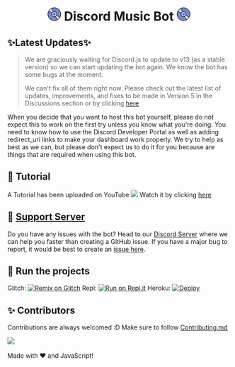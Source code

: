 <h1 align="center"><img src="./assets/logo.gif" width="30px"> Discord Music Bot <img src="./assets/logo.gif" width="30px"></h1>

## ✨Latest Updates✨

> We are graciously waiting for Discord.js to update to v13 (as a stable version) so we can start updating the bot again. We know the bot has some bugs at the moment. 
>
> We can't fix all of them right now. Please check out the latest list of updates, improvements, and fixes to be made in Version 5 in the Discussions section or by clicking [here](https://github.com/xdhyper/highend-musicbot-byhyper/discussions/4)

When you decide that you want to host this bot yourself, please do not expect this to work on the first try unless you know what you're doing. You need to know how to use the Discord Developer Portal as well as adding redirect_uri links to make your dashboard work properly. We try to help as best as we can, but please don't expect us to do it for you because are things that are required when using this bot.


## 📝 Tutorial

A Tutorial has been uploaded on YouTube <img src="https://www.youtube.com/about/static/svgs/icons/brand-resources/YouTube_icon_full-color.svg?cache=f2ec7a5" width="30px"> Watch it by clicking [here](https://www.youtube.com/watch?v=p4lP96Tiv9s)

## 📝 [Support Server](https://discord.gg/uUuHMa7h46)

Do you have any issues with the bot? Head to our [Discord Server](https://discord.gg/uUuHMa7h46) where we can help you faster than creating a GitHub issue. If you have a major bug to report, it would be best to create an [issue here](https://github.com/xdhyper/highend-musicbot-byhyper/issues).


## 💨 Run the projects

Glitch: [![Remix on Glitch](https://cdn.glitch.com/2703baf2-b643-4da7-ab91-7ee2a2d00b5b%2Fremix-button.svg)](https://glitch.com/edit/#!/import/github/xdhyper/highend-musicbot-byhyper)
Repl: [![Run on Repl.it](https://repl.it/badge/github/xdhyper/highend-musicbot-byhyper)](https://repl.it/github/xdhyper/highend-musicbot-byhyper)
Heroku: [![Deploy](https://www.herokucdn.com/deploy/button.svg)](https://heroku.com/deploy?template=https://github.com/xdhyper/highend-musicbot-byhyper)

## ✨ Contributors

Contributions are always welcomed :D Make sure to follow [Contributing.md](/CONTRIBUTING.md)

<a href="https://github.com/xdhyper/highend-musicbot-byhyper/graphs/contributors">
  <img src="https://contributors-img.web.app/image?repo=xdhyper/highend-musicbot-byhyper" />
</a>

Made with :heart: and JavaScript!
